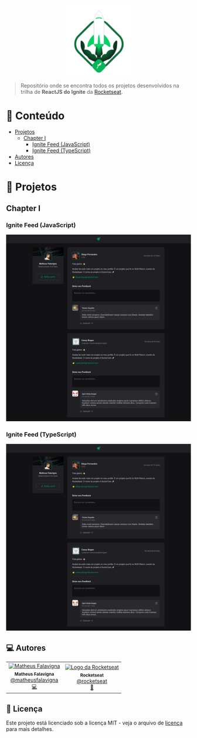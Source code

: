 <p align="center">
   <img src="./@assets/logo.svg" alt="Ignite" width="180"/>
</p>

> Repositório onde se encontra todos os projetos desenvolvidos na trilha de **ReactJS do Ignite** da [Rocketseat](https://github.com/Rocketseat).

<h1>📌 Conteúdo</h1>

- [Projetos](#projetos)
  - [Chapter I](#chapter-i)
    - [Ignite Feed (JavaScript)](#ignite-feed)
    - [Ignite Feed (TypeScript)](#ignite-feed-em-typescript)
- [Autores](#autores)
- [Licença](#licenca)

<h1 id="projetos">🚀 Projetos</h1>

<h2 id="chapter-i">Chapter I</h2>

<h3 id="ignite-feed">Ignite Feed (JavaScript)</h3>

<p align="center">
  <a href="https://github.com/matheusfalavigna/ignite-reactjs/tree/main/01-ignite-feed-js">
     <img src="./@assets/ignite-feed.png" alt="Ignite Feed" width="700"/>
   </a>
</p>

<h3 id="ignite-feed-em-typescript">Ignite Feed (TypeScript)</h3>

<p align="center">
  <a href="https://github.com/matheusfalavigna/ignite-reactjs/tree/main/01-ignite-feed-ts">
     <img src="./@assets/ignite-feed.png" alt="Ignite Feed" width="700"/>
   </a>
</p>

<h2 id="autores">💻 Autores</h2>

<table>
  <tr>
    <td align="center">
      <a href="http://github.com/matheusfalavigna/">
        <img src="https://avatars.githubusercontent.com/u/60001410?v=4" width="100px;" alt="Matheus Falavigna"/>
        <br />
        <sub>
          <b>Matheus Falavigna</b>
        </sub>
       </a>
       <br />
       <a href="https://www.linkedin.com/in/matheusfalavigna/" title="Linkedin">@matheusfalavigna</a>
       <br />
       <a href="http://github.com/matheusfalavigna/" title="Code">💻</a>
    </td>
    <td align="center">
      <a href="http://github.com/rocketseat/">
        <img src="https://avatars.githubusercontent.com/u/28929274?s=200&v=4" width="100px;" alt="Logo da Rocketseat"/>
        <br />
        <sub>
          <b>Rocketseat</b>
        </sub>
       </a>
       <br />
       <a href="http://github.com/rocketseat/" title="Linkedin">@rocketseat</a>
       <br />
       <a href="https://www.rocketseat.com.br/" title="Education Platform">🚀</a>
    </td>
  </tr>
</table>

<h2 id="licenca">📝 Licença</h2>

Este projeto está licenciado sob a licença MIT - veja o arquivo de [licença](https://github.com/matheusfalavigna/ignite-reactjs/blob/main/LICENSE) para mais detalhes.
